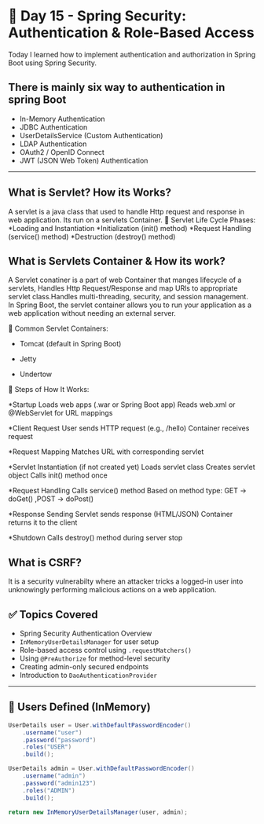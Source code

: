  # 📅 Day 15 - Spring Security: Authentication & Role-Based Access
Today I learned how to implement authentication and authorization in Spring Boot using Spring Security.

## There is mainly six way to authentication in spring Boot
  * In-Memory Authentication
  * JDBC Authentication
  * UserDetailsService (Custom Authentication)
  * LDAP Authentication
  * OAuth2 / OpenID Connect
  * JWT (JSON Web Token) Authentication 

---
## What is Servlet? How its Works?
A servlet is a java class that used to handle Http request and response in web application. Its run on a servlets Container.
🔄 Servlet Life Cycle Phases:
*Loading and Instantiation
*Initialization (init() method)
*Request Handling (service() method)
*Destruction (destroy() method)

## What is Servlets Container & How its work?
A Servlet conatiner is a part of web Container that manges lifecycle of a servlets, Handles Http Request/Response and map URls to appropriate servlet class.Handles multi-threading, security, and session management.
In Spring Boot, the servlet container allows you to run your application as a web application without needing an external server.

📌 Common Servlet Containers:
* Tomcat (default in Spring Boot)

* Jetty

* Undertow 

🔹 Steps of How It Works:

*Startup
Loads web apps (.war or Spring Boot app)
Reads web.xml or @WebServlet for URL mappings

*Client Request
User sends HTTP request (e.g., /hello)
Container receives request

*Request Mapping
Matches URL with corresponding servlet

*Servlet Instantiation (if not created yet)
Loads servlet class
Creates servlet object
Calls init() method once

*Request Handling
Calls service() method
Based on method type: GET → doGet() ,POST → doPost()

*Response Sending
Servlet sends response (HTML/JSON)
Container returns it to the client

*Shutdown
Calls destroy() method during server stop

## What is CSRF? 
It is a security vulnerabilty where an attacker tricks a logged-in user into unknowingly performing malicious actions on a web application.


## ✅ Topics Covered

- Spring Security Authentication Overview
- `InMemoryUserDetailsManager` for user setup
- Role-based access control using `.requestMatchers()`
- Using `@PreAuthorize` for method-level security
- Creating admin-only secured endpoints
- Introduction to `DaoAuthenticationProvider`

---

## 🔐 Users Defined (InMemory)

```java
UserDetails user = User.withDefaultPasswordEncoder()
    .username("user")
    .password("password")
    .roles("USER")
    .build();

UserDetails admin = User.withDefaultPasswordEncoder()
    .username("admin")
    .password("admin123")
    .roles("ADMIN")
    .build();

return new InMemoryUserDetailsManager(user, admin);


